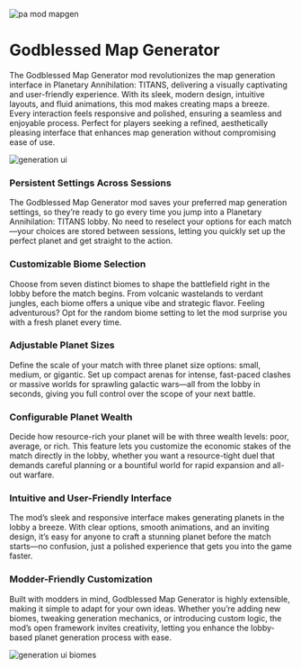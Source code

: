 ![pa mod mapgen](https://github.com/user-attachments/assets/4a1ce151-d5e4-4aad-b2f0-15431477a9e5)

# Godblessed Map Generator
The Godblessed Map Generator mod revolutionizes the map generation interface in Planetary Annihilation: TITANS, delivering a visually captivating and user-friendly experience. With its sleek, modern design, intuitive layouts, and fluid animations, this mod makes creating maps a breeze. Every interaction feels responsive and polished, ensuring a seamless and enjoyable process. Perfect for players seeking a refined, aesthetically pleasing interface that enhances map generation without compromising ease of use.

![generation ui](https://github.com/user-attachments/assets/84eec925-be68-46ff-9968-cbc6d604a2fa)

### Persistent Settings Across Sessions
The Godblessed Map Generator mod saves your preferred map generation settings, so they’re ready to go every time you jump into a Planetary Annihilation: TITANS lobby. No need to reselect your options for each match—your choices are stored between sessions, letting you quickly set up the perfect planet and get straight to the action.

### Customizable Biome Selection
Choose from seven distinct biomes to shape the battlefield right in the lobby before the match begins. From volcanic wastelands to verdant jungles, each biome offers a unique vibe and strategic flavor. Feeling adventurous? Opt for the random biome setting to let the mod surprise you with a fresh planet every time.

### Adjustable Planet Sizes
Define the scale of your match with three planet size options: small, medium, or gigantic. Set up compact arenas for intense, fast-paced clashes or massive worlds for sprawling galactic wars—all from the lobby in seconds, giving you full control over the scope of your next battle.

### Configurable Planet Wealth
Decide how resource-rich your planet will be with three wealth levels: poor, average, or rich. This feature lets you customize the economic stakes of the match directly in the lobby, whether you want a resource-tight duel that demands careful planning or a bountiful world for rapid expansion and all-out warfare.

### Intuitive and User-Friendly Interface
The mod’s sleek and responsive interface makes generating planets in the lobby a breeze. With clear options, smooth animations, and an inviting design, it’s easy for anyone to craft a stunning planet before the match starts—no confusion, just a polished experience that gets you into the game faster.

### Modder-Friendly Customization
Built with modders in mind, Godblessed Map Generator is highly extensible, making it simple to adapt for your own ideas. Whether you’re adding new biomes, tweaking generation mechanics, or introducing custom logic, the mod’s open framework invites creativity, letting you enhance the lobby-based planet generation process with ease.

![generation ui biomes](https://github.com/user-attachments/assets/0428f6e0-017b-4843-876c-7d52a42298b6)




